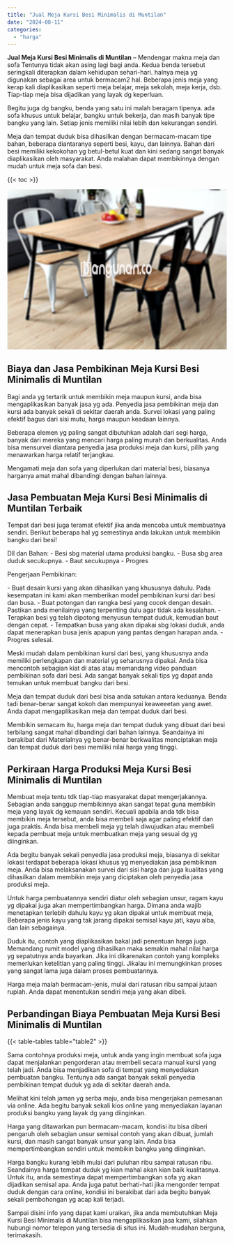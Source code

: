 ```yaml
---
title: "Jual Meja Kursi Besi Minimalis di Muntilan"
date: "2024-08-11"
categories: 
  - "harga"
---
```


**Jual Meja Kursi Besi Minimalis di Muntilan** – Mendengar makna meja dan sofa Tentunya tidak akan asing lagi bagi anda. Kedua benda tersebut seringkali diterapkan dalam kehidupan sehari-hari. halnya meja yg digunakan sebagai area untuk bermacam2 hal. Beberapa jenis meja yang kerap kali diaplikasikan seperti meja belajar, meja sekolah, meja kerja, dsb. Tiap-tiap meja bisa dijadikan yang layak dg keperluan.

Begitu juga dg bangku, benda yang satu ini malah beragam tipenya. ada sofa khusus untuk belajar, bangku untuk bekerja, dan masih banyak tipe bangku yang lain. Setiap jenis memiliki nilai lebih dan kekurangan sendiri.

Meja dan tempat duduk bisa dihasilkan dengan bermacam-macam tipe bahan, beberapa diantaranya seperti besi, kayu, dan lainnya. Bahan dari besi memiliki kekokohan yg betul-betul kuat dan kini sedang sangat banyak diaplikasikan oleh masyarakat. Anda malahan dapat membikinnya dengan mudah untuk meja sofa dan besi.

{{< toc >}}

![Jual Meja Kursi Besi Minimalis di Muntilan](/images/jual-meja-besi-murah25.png)

## Biaya dan Jasa Pembikinan Meja Kursi Besi Minimalis di Muntilan

Bagi anda yg tertarik untuk membikin meja maupun kursi, anda bisa mengaplikasikan banyak jasa yg ada. Penyedia jasa pembikinan meja dan kursi ada banyak sekali di sekitar daerah anda. Survei lokasi yang paling efektif bagus dari sisi mutu, harga maupun keadaan lainnya.

Beberapa elemen yg paling sangat dibutuhkan adalah dari segi harga, banyak dari mereka yang mencari harga paling murah dan berkualitas. Anda bisa mensurvei diantara penyedia jasa produksi meja dan kursi, pilih yang menawarkan harga relatif terjangkau.

Mengamati meja dan sofa yang diperlukan dari material besi, biasanya harganya amat mahal dibandingi dengan bahan lainnya.

## Jasa Pembuatan Meja Kursi Besi Minimalis di Muntilan Terbaik

Tempat dari besi juga teramat efektif jika anda mencoba untuk membuatnya sendiri. Berikut beberapa hal yg semestinya anda lakukan untuk membikin bangku dari besi!

Dll dan Bahan: - Besi sbg material utama produksi bangku. - Busa sbg area duduk secukupnya. - Baut secukupnya - Progres

Pengerjaan Pembikinan:

\- Buat desain kursi yang akan dihasilkan yang khususnya dahulu. Pada kesempatan ini kami akan memberikan model pembikinan kursi dari besi dan busa. - Buat potongan dan rangka besi yang cocok dengan desain. Pastikan anda menilainya yang terpenting dulu agar tidak ada kesalahan. - Terapkan besi yg telah dipotong menyusun tempat duduk, kemudian baut dengan cepat. - Tempatkan busa yang akan dipakai sbg lokasi duduk, anda dapat menerapkan busa jenis apapun yang pantas dengan harapan anda. - Progres selesai.

Meski mudah dalam pembikinan kursi dari besi, yang khususnya anda memiliki perlengkapan dan material yg seharusnya dipakai. Anda bisa mencontoh sebagian kiat di atas atau memandang video panduan pembikinan sofa dari besi. Ada sangat banyak sekali tips yg dapat anda temukan untuk membuat bangku dari besi.

Meja dan tempat duduk dari besi bisa anda satukan antara keduanya. Benda tadi benar-benar sangat kokoh dan mempunyai keaweeetan yang awet. Anda dapat mengaplikasikan meja dan tempat duduk dari besi.

Membikin semacam itu, harga meja dan tempat duduk yang dibuat dari besi terbilang sangat mahal dibandingi dari bahan lainnya. Seandainya ini berakibat dari Materialnya yg benar-benar berkwalitas menciptakan meja dan tempat duduk dari besi memiliki nilai harga yang tinggi.

## Perkiraan Harga Produksi Meja Kursi Besi Minimalis di Muntilan

Membuat meja tentu tdk tiap-tiap masyarakat dapat mengerjakannya. Sebagian anda sanggup membikinnya akan sangat tepat guna membikin meja yang layak dg kemauan sendiri. Kecuali apabila anda tdk bisa membikin meja tersebut, anda bisa membeli saja agar paling efektif dan juga praktis. Anda bisa membeli meja yg telah diwujudkan atau membeli kepada pembuat meja untuk membuatkan meja yang sesuai dg yg diinginkan.

Ada begitu banyak sekali penyedia jasa produksi meja, biasanya di sekitar lokasi terdapat beberapa lokasi khusus yg menyediakan jasa pembikinan meja. Anda bisa melaksanakan survei dari sisi harga dan juga kualitas yang dihasilkan dalam membikin meja yang diciptakan oleh penyedia jasa produksi meja.

Untuk harga pembuatannya sendiri diatur oleh sebagian unsur, ragam kayu yg dipakai juga akan mempertimbangkan harga. Dimana anda wajib menetapkan terlebih dahulu kayu yg akan dipakai untuk membuat meja, Beberapa jenis kayu yang tak jarang dipakai semisal kayu jati, kayu alba, dan lain sebagainya.

Duduk itu, contoh yang diaplikasikan bakal jadi penentuan harga juga. Memandang rumit model yang dihasilkan maka semakin mahal nilai harga yg sepatutnya anda bayarkan. Jika ini dikarenakan contoh yang kompleks memerlukan ketelitian yang paling tinggi. Jikalau ini memungkinkan proses yang sangat lama juga dalam proses pembuatannya.

Harga meja malah bermacam-jenis, mulai dari ratusan ribu sampai jutaan rupiah. Anda dapat menentukan sendiri meja yang akan dibeli.

## Perbandingan Biaya Pembuatan Meja Kursi Besi Minimalis di Muntilan

{{< table-tables table="table2" >}}

Sama contohnya produksi meja, untuk anda yang ingin membuat sofa juga dapat menjalankan pengorderan atau membeli secara manual kursi yang telah jadi. Anda bisa menjadikan sofa di tempat yang menyediakan pembuatan bangku. Tentunya ada sangat banyak sekali penyedia pembikinan tempat duduk yg ada di sekitar daerah anda.

Melihat kini telah jaman yg serba maju, anda bisa mengerjakan pemesanan via online. Ada begitu banyak sekali kios online yang menyediakan layanan produksi bangku yang layak dg yang diinginkan.

Harga yang ditawarkan pun bermacam-macam, kondisi itu bisa diberi pengaruh oleh sebagian unsur semisal contoh yang akan dibuat, jumlah kursi, dan masih sangat banyak unsur yang lain. Anda bisa mempertimbangkan sendiri untuk membikin bangku yang diinginkan.

Harga bangku kurang lebih mulai dari puluhan ribu sampai ratusan ribu. Seandainya harga tempat duduk yg kian mahal akan kian baik kualitasnya. Untuk itu, anda semestinya dapat mempertimbangkan sofa yg akan dijadikan semisal apa. Anda juga patut berhati-hati jika mengorder tempat duduk dengan cara online, kondisi ini berakibat dari ada begitu banyak sekali pembohongan yg acap kali terjadi.

Sampai disini info yang dapat kami uraikan, jika anda membutuhkan Meja Kursi Besi Minimalis di Muntilan bisa mengaplikasikan jasa kami, silahkan hubungi nomor telepon yang tersedia di situs ini. Mudah-mudahan berguna, terimakasih.
